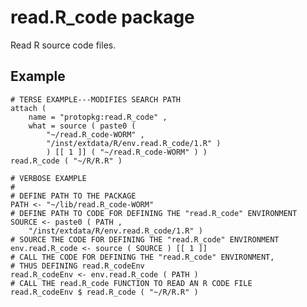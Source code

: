 read.R_code package
===================

Read R source code files.

Example
-------

    # TERSE EXAMPLE---MODIFIES SEARCH PATH
    attach (
        name = "protopkg:read.R_code" ,
        what = source ( paste0 (
            "~/read.R_code-WORM" ,
            "/inst/extdata/R/env.read.R_code/1.R" )
            ) [[ 1 ]] ( "~/read.R_code-WORM" ) )
    read.R_code ( "~/R/R.R" )

    # VERBOSE EXAMPLE
    #
    # DEFINE PATH TO THE PACKAGE
    PATH <- "~/lib/read.R_code-WORM"
    # DEFINE PATH TO CODE FOR DEFINING THE "read.R_code" ENVIRONMENT
    SOURCE <- paste0 ( PATH ,
        "/inst/extdata/R/env.read.R_code/1.R" )
    # SOURCE THE CODE FOR DEFINING THE "read.R_code" ENVIRONMENT
    env.read.R_code <- source ( SOURCE ) [[ 1 ]]
    # CALL THE CODE FOR DEFINING THE "read.R_code" ENVIRONMENT,
    # THUS DEFINING read.R_codeEnv
    read.R_codeEnv <- env.read.R_code ( PATH )
    # CALL THE read.R_code FUNCTION TO READ AN R CODE FILE
    read.R_codeEnv $ read.R_code ( "~/R/R.R" )
